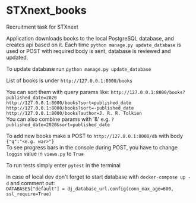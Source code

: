 # STXnext_books
Recruitment task for STXnext

Application downloads books to the local PostgreSQL database, and creates api based on it. Each time `python manage.py update_database` is used or POST with required body is sent, database is reviewed and updated.

To update database run `python manage.py update_database`

List of books is under `http://127.0.0.1:8000/books`<br>

You can sort them with query params like: 
  `http://127.0.0.1:8000/books?published_date=2020`<br>
  `http://127.0.0.1:8000/books?sort=published_date`<br>
  `http://127.0.0.1:8000/books?sort=-published_date`<br>
  `http://127.0.0.1:8000/books?author=J. R. R. Tolkien`<br>
  You can also combine params with '&' e.g. `?published_date=2020&sort=published_date`<br>
  
To add new books make a POST to `http://127.0.0.1:8000/db` with body `{"q":"<e.g. war>"}`<br>
To see progress bars in the console during POST, you have to change `loggin` value in `views.py` to `True`

To run tests simply enter `pytest` in the terminal
 

In case of local dev don't forget to start database with `docker-compose up -d` and comment out: <br>
`DATABASES["default"] = dj_database_url.config(conn_max_age=600, ssl_require=True)`<br>


